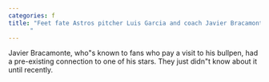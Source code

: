 ```yaml
---
categories: f
title: "Feet fate Astros pitcher Luis Garcia and coach Javier Bracamonte linked through gifted shoes
      "
---
```

Javier Bracamonte, who"s known to fans who pay a visit to his bullpen, had a pre-existing connection to one of his stars. They just didn"t know about it until recently.
      